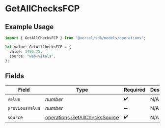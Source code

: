 # GetAllChecksFCP

## Example Usage

```typescript
import { GetAllChecksFCP } from "@vercel/sdk/models/operations";

let value: GetAllChecksFCP = {
  value: 1496.75,
  source: "web-vitals",
};
```

## Fields

| Field                                                                          | Type                                                                           | Required                                                                       | Description                                                                    |
| ------------------------------------------------------------------------------ | ------------------------------------------------------------------------------ | ------------------------------------------------------------------------------ | ------------------------------------------------------------------------------ |
| `value`                                                                        | *number*                                                                       | :heavy_check_mark:                                                             | N/A                                                                            |
| `previousValue`                                                                | *number*                                                                       | :heavy_minus_sign:                                                             | N/A                                                                            |
| `source`                                                                       | [operations.GetAllChecksSource](../../models/operations/getallcheckssource.md) | :heavy_check_mark:                                                             | N/A                                                                            |